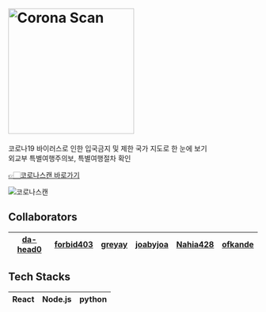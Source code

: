 # [<img width="254" alt="Corona Scan" src="https://user-images.githubusercontent.com/50170375/79332204-5bf6ba80-7f57-11ea-89e6-79a28e9aa6a3.png">](http://www.coronascan.co.kr/)

코로나19 바이러스로 인한 입국금지 및 제한 국가 지도로 한 눈에 보기  
외교부 특별여행주의보, 특별여행절차 확인

[👉🏻코로나스캔 바로가기](http://www.coronascan.co.kr/)

![코로나스캔](https://user-images.githubusercontent.com/50170375/79334723-ca3d7c00-7f5b-11ea-8e30-a465bb24bd8f.png)


## Collaborators

| [da-head0](https://github.com/da-head0) | [forbid403](https://github.com/forbid403) | [greyay](https://github.com/greyay) | [joabyjoa](https://github.com/joabyjoa) | [Nahia428](https://github.com/Nahia428) | [ofkande](https://github.com/ofkande) |
| :---------------------------------: | :---------------------------------------: | :---------------------------------: | --------------------------------------- | --------------------------------------- | ------------------------------------- |


## Tech Stacks

| React | Node.js | python |
| :---: | :-----: | :----: |


